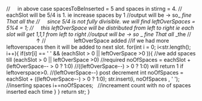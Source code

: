 //      in above case spacesToBeInserted = 5 and spaces in stirng = 4.
//      eachSlot will be 5/4 is 1. ie increase spaces by 1
//output will be -> so_ _fine_ _That_ _all_ _the
//      since 5/4 is not fully divisible. we will find leftOverSpaces = 5%4 = 1;
//      this leftOverSpace will be distributed from left to right ie each slot will get 1,1,1 from left to right
//output will be -> so_ _ _fine_ _That_ _all_ _the
//                        ↑
//                    leftOverSpace added
//if we had more leftoverspaces then it will be added to next slot.
for(int i = 0; i<str.length(); i++){
if(str[i] == ' ' && (eachSlot > 0 || leftOverSpace >0 )){ //we add spaces till (eachSlot > 0 || leftOverSpace >0)
//required noOfSpaces = eachSlot + (leftOverSpace-- > 0 ? 1:0)
//((leftOverSpace--) > 0 ? 1:0) will return 1 if leftoverspace>0.
//(leftOverSpace--) post decrement
int noOfSpaces = eachSlot + ((leftOverSpace--) > 0 ? 1:0);
str.insert(i, noOfSpaces , ' '); //inserting spaces
i+=noOfSpaces;   //increament count with no of spaces inserted each time
}
}
return str;
}
```
​